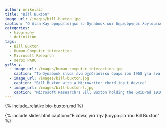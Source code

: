```yaml
---
author: nnikolaid
title: "Bill Buxton"
image_url: /images/bill-buxton.jpg
caption: "O Alan Kay οραματίστηκε το Dynabook και δημιούργησε λογισμικό που διευκολύνει τα παιδιά να μάθουν να σκέφτονται μαζί με τους υπολογιστές"
categories:
  - biography
  - definition
tags:
  - Bill Buxton
  - Human-Computer interaction
  - Microsoft Research
  - Xerox PARC
gallery:
  - image_url: /images/human-computer-interaction.jpg
    caption: "Το Dynabook είναι ένα σχεδιαστικό όραμα του 1968 για ένα φορητό υπολογιστή τύπου τάμπλετ από τον Alan Kay που απευθύνεται σε παιδιά και μπορεί να προγραμματιστεί με στόχο την προσωπική έκφραση και την επεξεργασία της πληροφορίας"
  - image_url: /images/bill-buxton.jpg
    caption: "Bill Buxton with a Microwriter chord input device"
  - image_url: /images/bill-buxton-2.jpg
    caption: "Microsoft Research's Bill Buxton holding the GRiDPad 1910, an early tablet computer"
---
```


{% include_relative bio-buxton.md %}

{% include slides.html caption="Εικόνες για την βιογραφία του Bill Buxton" %}
